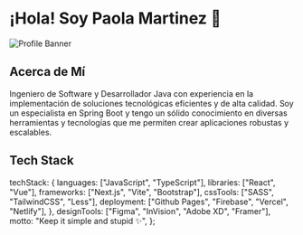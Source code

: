 # ¡Hola! Soy Paola Martinez 👋

![Profile Banner](https://your-image-link-here.com/banner.jpg)

## Acerca de Mí

Ingeniero de Software y Desarrollador Java con experiencia en la implementación de soluciones tecnológicas eficientes y de alta calidad. Soy un especialista en Spring Boot y tengo un sólido conocimiento en diversas herramientas y tecnologías que me permiten crear aplicaciones robustas y escalables.

## Tech Stack

 techStack: {
        languages: ["JavaScript", "TypeScript"],
        libraries: ["React", "Vue"],
        frameworks: ["Next.js", "Vite", "Bootstrap"],
        cssTools: ["SASS", "TailwindCSS", "Less"],
        deployment: ["Github Pages", "Firebase", "Vercel", "Netlify"],
    },
    designTools: ["Figma", "InVision", "Adobe XD", "Framer"],
    motto: "Keep it simple and stupid ✨",
};
